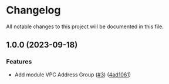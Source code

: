 # Changelog

All notable changes to this project will be documented in this file.

## 1.0.0 (2023-09-18)


### Features

* Add module VPC Address Group ([#3](https://github.com/cloud-labs-infra/terraform-huaweicloud-address-group/issues/3)) ([4ad1061](https://github.com/cloud-labs-infra/terraform-huaweicloud-address-group/commit/4ad106163ec57712d3b73fad7bdea6d56b8503c6))
